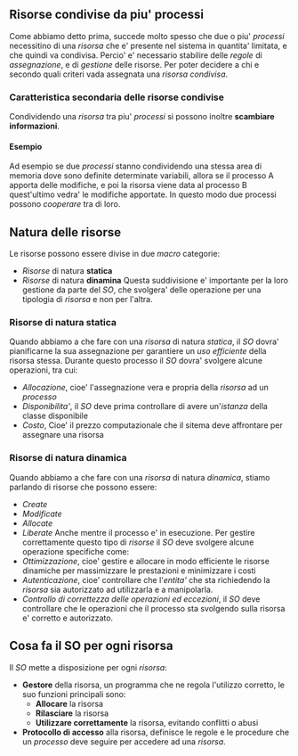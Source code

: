 ## Risorse condivise da piu' processi
Come abbiamo detto prima, succede molto spesso che due o piu' *processi* necessitino di una *risorsa* che e' presente nel sistema in quantita' limitata, e che quindi va condivisa.
Percio' e' necessario stabilire delle *regole* di *assegnazione*, e di *gestione* delle risorse.
Per poter decidere a chi e secondo quali criteri vada assegnata una *risorsa condivisa*.

### Caratteristica secondaria delle risorse condivise
Condividendo una *risorsa* tra piu' *processi* si possono inoltre **scambiare informazioni**.
#### Esempio
Ad esempio se due *processi* stanno condividendo una stessa area di memoria dove sono definite determinate variabili, allora se il processo A apporta delle modifiche, e poi la risorsa viene data al processo B quest'ultimo vedra' le modifiche apportate.
In questo modo due processi possono *cooperare* tra di loro.

## Natura delle risorse
Le risorse possono essere divise in due *macro* categorie:
- *Risorse* di natura **statica** 
- *Risorse* di natura **dinamina**
Questa suddivisione e' importante per la loro gestione da parte del *SO*, che svolgera' delle operazione per una tipologia di *risorsa* e non per l'altra.

### Risorse di natura statica
Quando abbiamo a che fare con una *risorsa* di natura *statica*, il *SO* dovra' pianificarne la sua assegnazione per garantiere un *uso efficiente* della risorsa stessa. 
Durante questo processo il *SO* dovra' svolgere alcune operazioni, tra cui:
- *Allocazione*, cioe' l'assegnazione vera e propria della *risorsa* ad un *processo*
- *Disponibilita'*, il *SO* deve prima controllare di avere un'*istanza* della classe disponibile
- *Costo*, Cioe' il prezzo computazionale che il sitema deve affrontare per assegnare una risorsa

### Risorse di natura dinamica
Quando abbiamo a che fare con una *risorsa* di natura *dinamica*, stiamo parlando di risorse che possono essere:
- *Create*
- *Modificate*
- *Allocate*
- *Liberate*
Anche mentre il processo e' in esecuzione.
Per gestire correttamente questo tipo di *risorse* il *SO* deve svolgere alcune operazione specifiche come:
- *Ottimizzazione*, cioe' gestire e allocare in modo efficiente le risorse dinamiche per massimizzare le prestazioni e minimizzare i costi
- *Autenticazione*, cioe' controllare che l'*entita'* che sta richiedendo la *risorsa* sia autorizzato ad utilizzarla e a manipolarla.
- *Controllo di correttezza delle operazioni ed eccezioni*, il *SO* deve controllare che le operazioni che il processo sta svolgendo sulla risorsa e' corretto e autorizzato.

## Cosa fa il SO per ogni risorsa
Il *SO* mette a disposizione per ogni *risorsa*:
- **Gestore** della risorsa, un programma che ne regola l'utilizzo corretto, le suo funzioni principali sono:
	- **Allocare** la risorsa
	- **Rilasciare** la risorsa
	- **Utilizzare correttamente** la risorsa, evitando conflitti o abusi
- **Protocollo di accesso** alla risorsa, definisce le regole e le procedure che un *processo* deve seguire per accedere ad una *risorsa*.



